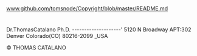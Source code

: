 #
www.github.com/tomsnode/Copyright/blob/master/README.md

#
Dr.ThomasCatalano Ph.D.
--------------------'
5120 N Broadway APT:302 Denver Colorado(CO) 80216-2099 _USA

© THOMAS CATALANO


